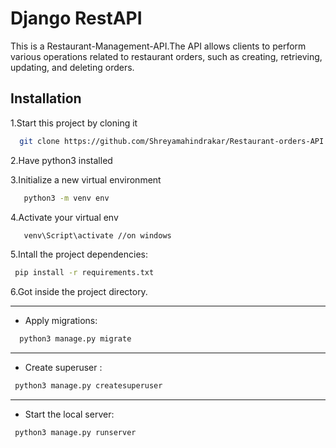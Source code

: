 
# Django RestAPI

This is a Restaurant-Management-API.The API allows clients to perform various operations related to restaurant orders, such as creating, retrieving, updating, and deleting orders.

## Installation

1.Start this project by cloning it

```bash
  git clone https://github.com/Shreyamahindrakar/Restaurant-orders-API.git
```
2.Have python3 installed

3.Initialize a new virtual environment
```bash
   python3 -m venv env
```
4.Activate your virtual env
```bash
   venv\Script\activate //on windows
```
5.Intall the project dependencies:
```bash
 pip install -r requirements.txt
```
6.Got inside the project directory.
*** 
* Apply migrations:
```bash
  python3 manage.py migrate
```
***
* Create superuser :
```bash
 python3 manage.py createsuperuser
 ```
***
* Start the local server:
```bash
 python3 manage.py runserver
 ```